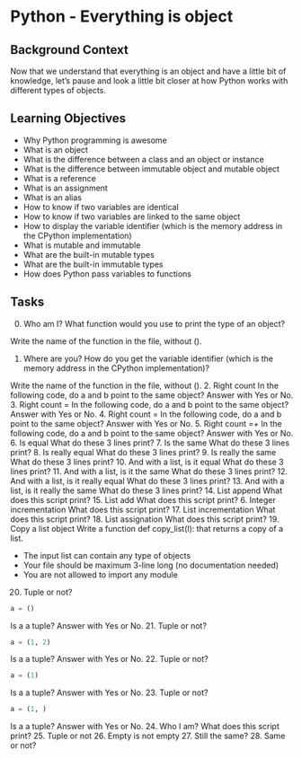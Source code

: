 # Python - Everything is object
## Background Context
Now that we understand that everything is an object and have a little bit of knowledge, let’s pause and look a little bit closer at how Python works with different types of objects.
## Learning Objectives
* Why Python programming is awesome
* What is an object
* What is the difference between a class and an object or instance
* What is the difference between immutable object and mutable object
* What is a reference
* What is an assignment
* What is an alias
* How to know if two variables are identical
* How to know if two variables are linked to the same object
* How to display the variable identifier (which is the memory address in the CPython implementation)
* What is mutable and immutable
* What are the built-in mutable types
* What are the built-in immutable types
* How does Python pass variables to functions
## Tasks
0. Who am I?
What function would you use to print the type of an object?

Write the name of the function in the file, without ().
1. Where are you?
How do you get the variable identifier (which is the memory address in the CPython implementation)?

Write the name of the function in the file, without ().
2. Right count
In the following code, do a and b point to the same object? Answer with Yes or No.
3. Right count =
In the following code, do a and b point to the same object? Answer with Yes or No.
4. Right count =
In the following code, do a and b point to the same object? Answer with Yes or No.
5. Right count =+
In the following code, do a and b point to the same object? Answer with Yes or No.
6. Is equal
What do these 3 lines print?
7. Is the same
What do these 3 lines print?
8. Is really equal
What do these 3 lines print?
9. Is really the same
What do these 3 lines print?
10. And with a list, is it equal
What do these 3 lines print?
11. And with a list, is it the same
What do these 3 lines print?
12. And with a list, is it really equal
What do these 3 lines print?
13. And with a list, is it really the same
What do these 3 lines print?
14. List append
What does this script print?
15. List add
What does this script print?
6. Integer incrementation
What does this script print?
17. List incrementation
What does this script print?
18. List assignation
What does this script print?
19. Copy a list object
Write a function def copy_list(l): that returns a copy of a list.
* The input list can contain any type of objects
* Your file should be maximum 3-line long (no documentation needed)
* You are not allowed to import any module
20. Tuple or not?
```Python
a = ()
```
Is a a tuple? Answer with Yes or No.
21. Tuple or not?
```Python
a = (1, 2)
```
Is a a tuple? Answer with Yes or No.
22. Tuple or not?
```Python
a = (1)
```
Is a a tuple? Answer with Yes or No.
23. Tuple or not?
```Python
a = (1, )
```
Is a a tuple? Answer with Yes or No.
24. Who I am?
What does this script print?
25. Tuple or not
26. Empty is not empty
27. Still the same?
28. Same or not?